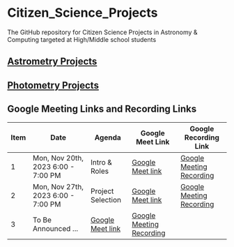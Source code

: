 # Citizen_Science_Projects
The GitHub repository for Citizen Science Projects in Astronomy & Computing targeted at High/Middle school students

## [Astrometry Projects](Astrometry)
## [Photometry Projects](Photometry)

## Google Meeting Links and Recording Links 

Item|Date|Agenda|Google Meet Link|Google Recording Link
---|---|---|---|---|
1|Mon, Nov 20th, 2023 6:00 - 7:00 PM|Intro & Roles|[Google Meet link](https://meet.google.com/hwo-ttfv-smv)|[Google Meeting Recording](TBA)
2|Mon, Nov 27th, 2023 6:00 - 7:00 PM|Project Selection|[Google Meet link](https://meet.google.com/hwo-ttfv-smv)|[Google Meeting Recording](TBA)
3|To Be Announced ...|[Google Meet link](https://meet.google.com/hwo-ttfv-smv)|[Google Meeting Recording](TBA)

